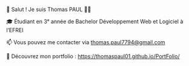 👋 Salut ! Je suis Thomas PAUL 👨‍💻  

🎓 Étudiant en 3ᵉ année de Bachelor Développement Web et Logiciel à l’EFREI

📫 Vous pouvez me contacter via thomas.paul7794@gmail.com  

🔗 Découvrez mon portfolio : https://thomaspaul01.github.io/PortFolio/
